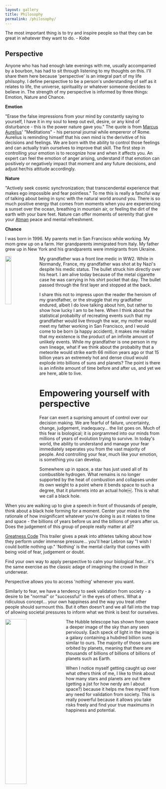 ```yaml
---
layout: gallery
title: Philosophy
permalink: /philosophy/
---
```


The most important thing is to try and inspire people so that they can be great in whatever they want to do. - Kobe 

## Perspective

Anyone who has had enough late evenings with me, usually accompanied by a bourbon, has had to sit through listening to my thoughts on this. I'll share them here because 'perspective' is an integral part of my life philsophy. I define perspective to be a person's understanding of self as it relates to life, the universe, spirituality or whatever someone decides to believe in. The strength of my perspective is informed by three things: Emotion, Nature and Chance.

**Emotion**

"Erase the false impressions from your mind by constantly saying to yourself, I have it in my soul to keep out evil, desire, or any kind of disturbance - this is the power nature gave you." The quote is from [Marcus Aurelius](https://dailystoic.com/marcus-aurelius/)' "Meditations" - his personal journal while empereror of Rome. Aurelius is reminding himself that his own mind is the derivitive of his decisions and feelings. We are born with the ability to control those feelings and can actually train ourselves to improve that skill. The first step in controlling your emotion is to recognize how and when it affects you. An expert can feel the emotion of anger arising, understand if that emotion can positively or negatively impact that moment and any future decisions, and adjust her/his attitude accordingly. 

**Nature**

"Actively seek cosmic synchronization; that transcendental experience that makes ego impossible and fear pointless." To me this is really a fanciful way of talking about being in sync with the natural world around you. There is so much positive energy that comes from moments when you are experiencing a sunset over the ocean, breathing in mountain air, or feeling the dirt of the earth with your bare feet. Nature can offer moments of serenity that give your [Atman](https://www.bbc.co.uk/religion/religions/hinduism/concepts/concepts_1.shtml) peace and mental refreshment. 

**Chance**

I was born in 1996. My parents met in San Francisco while working. My mom grew up on a farm. Her grandparents immigrated from Italy. My father grew up in New York and his grandparents were immigrants from Ukraine.

<img style="float: left; margin: 0px 10px 10px 0px;" src="{{site.imgurl}}/grandpa.JPG" width="20%" />
My grandfather was a front line medic in WW2. While in Normandy, France, my grandfather was shot at by Nazi's despite his medic status. The bullet struck him directly over his heart. I am alive today because of the metal cigarette case he was carrying in his shirt pocket that day. The bullet passed through the first layer and stopped at the back. 

I share this not to impress upon the reader the heroism of my grandfather, or the struggle that my gradfather endured, albeit I do love talking about him, but rather to show how lucky I am to be here. When I think about the statistical probabilty of recreating events such that my grandfather would live through the war, my mother would meet my father working in San Francisco, and I would come to be born (a happy accident), it makes me realize that my existence is the product of an infinite amount of unlikely events. While my grandfather is one person in my own lineage, what if we think about the probabilty that a meteorite would strike earth 66 million years ago or that 15 billion years an extremely hot and dense cloud would explode into billions of suns and planets? The point is there is an infinite amount of time before and after us, and yet we are here, able to live.

# Empowering yourself with perspective

Fear can exert a suprising amount of control over our decision making. We are fearful of failure, uncertainty, change, judgement, inadequacy... the list goes on. Much of this fear is biological; it is porgrammed into our minds from millions of years of evolution trying to survive. In today's world, the ability to understand and manage your fear immediately seperates you from the vast majority of people. And controlling your fear, much like your emotion, is something you can develop.

Somewhere up in space, a star has just used all of its combustible hydrogen. What remains is no longer supported by the heat of combustion and collapses under its own weight to a point where it bends space to such a degree, that it plummets into an actual hole￼. This is what we call a black hole.

When you are walking up to give a speech in front of thousands of people, think about a black hole forming for a moment. Center your mind in the rationale of how insignificant whatever you're doing is as it relates to time and space - the billions of years before us and the billions of years after us. Does the judgement of this group of people really matter at all?

[Greatness Code](https://www.youtube.com/watch?time_continue=88&v=t2I3Yd27dGw&feature=emb_logo) This trailer gives a peak into athletes talking about how they perform under immense pressure... you'll hear Lebron say "I wish I could bottle nothing up." 'Nothing' is the mental clarity that comes with being void of fear, judgement or doubt.

Find your own way to apply perspective to calm your biological fear... it's the same exercise as the classic adage of imagining the crowd in their underwear. 

Perspective allows you to access 'nothing' whenever you want.

Similarly to fear, we have a tendency to seek validation from society - a desire to be "normal" or "successful" in the eyes of others. What a ridiculous concept... your own happiness and the way you treat other people should surmount this. But it often doesn't and we all fall into the trap of allowing societal pressures to inform what we think is best for ourselves. 

<img style="float: left; margin: 0px 10px 10px 0px;" src="{{site.imgurl}}/Hubble.jpg" width="37%" /> 
The Hubble telescope has shown from space a deeper image of the sky than any seen perviously. Each speck of light in the image is a galaxy containing a hubdred billion suns similar to ours. The majority of those suns are orbited by planets, meaning that there are thousands of billions of billions of billions of planets such as Earth. 

When I notice myself getting caught up over what others think of me, I like to think about how many stars and planets are out there (getting a jist for how nerdy am I about space?) because it helps me free myself from any need for validation from society. This is really powerful because it allows you take risks freely and find your true maximums in happiness and potential.


